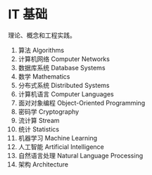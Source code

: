 # IT 基础

理论、概念和工程实践。

1. 算法 Algorithms
2. 计算机网络 Computer Networks
3. 数据库系统 Database Systems
4. 数学 Mathematics
5. 分布式系统 Distributed Systems
6. 计算机语言 Computer Languages
7. 面对对象编程 Object-Oriented Programming
8. 密码学 Cryptography
9. 流计算 Stream
10. 统计 Statistics
11. 机器学习 Machine Learning
12. 人工智能 Artificial Intelligence
13. 自然语言处理 Natural Language Processing
14. 架构 Architecture

